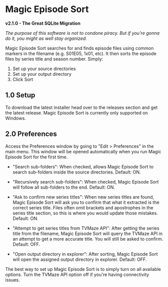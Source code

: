 # Magic Episode Sort

**v2.1.0 - The Great SQLite Migration**

*The purpose of this software is not to condone piracy. But if you're gonna do it, you might as well stay organized.*

Magic Episode Sort searches for and finds episode files using common markers in the filename (e.g. S01E05, 1x01, etc). It then sorts the episode files by series title and season number. 
Simply:

1. Set up your source directories
2. Set up your output directory
3. Click Sort

## 1.0 Setup

To download the latest installer head over to the releases section and get the latest release. Magic Episode Sort is currently only supported on Windows.

## 2.0 Preferences

Access the Preferences window by going to "Edit > Preferences" in the main menu. This window will be opened automatically when you run Magic Episode Sort 
for the first time.

- "Search sub-folders": When checked, allows Magic Episode Sort to search sub-folders inside the source directories. Default: ON.

- "Recursively search sub-folders": When checked, Magic Episode Sort will follow all sub-folders to the end. Default: ON.

- "Ask to confirm new series titles": When new series titles are found, Magic Episode Sort will ask you to confirm that what it extracted is the correct series title.
Files often omit brackets and apostrophes in the series title section, so this is where you would update those mistakes. Default: ON.

- "Attempt to get series titles from TVMaze API": After getting the series title from the filename, Magic Episode Sort will query the TVMaze API in an attempt to 
get a more accurate title. You will still be asked to confirm. Default: OFF.

- "Open output directory in explorer": After sorting, Magic Episode Sort will open the assigned output directory in explorer. Default: OFF.

The best way to set up Magic Episode Sort is to simply turn on all available options. Turn the TVMaze API option off if you're having connectivity issues.